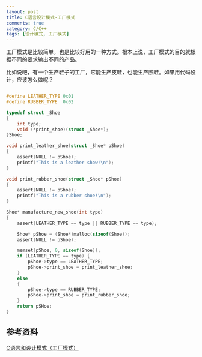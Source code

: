 ```yaml
---
layout: post
title: C语言设计模式-工厂模式
comments: true
category: C/C++
tags: [设计模式, 工厂模式]
---
```


工厂模式是比较简单，也是比较好用的一种方式。根本上说，工厂模式的目的就根据不同的要求输出不同的产品。

比如说吧，有一个生产鞋子的工厂，它能生产皮鞋，也能生产胶鞋。如果用代码设计，应该怎么做呢？

```c

#define LEATHER_TYPE 0x01
#define RUBBER_TYPE  0x02

typedef struct _Shoe
{
    int type;
    void (*print_shoe)(struct _Shoe*);
}Shoe;

void print_leather_shoe(struct _Shoe* pShoe)
{
    assert(NULL != pShoe);
    printf("This is a leather show!\n");
}

void print_rubber_shoe(struct _Shoe* pShoe)
{
    assert(NULL != pShoe);
    printf("This is a rubber shoe!\n");
}

Shoe* manufacture_new_shoe(int type)
{
    assert(LEATHER_TYPE == type || RUBBER_TYPE == type);

    Shoe* pShoe = (Shoe*)malloc(sizeof(Shoe));
    assert(NULL != pShoe);

    memset(pShoe, 0, sizeof(Shoe));
    if (LEATHER_TYPE == type) {
        pShoe->type == LEATHER_TYPE;
        pShoe->print_shoe = print_leather_shoe;
    }
    else
    {
        pShoe->type == RUBBER_TYPE;
        pShoe->print_shoe = print_rubber_shoe;
    }
    return pSHoe;
}

```

## 参考资料

[C语言和设计模式（工厂模式）](http://blog.csdn.net/feixiaoxing/article/details/7081243)


